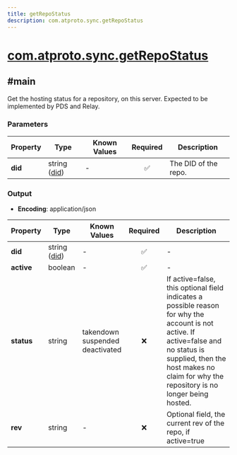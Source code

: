 ```yaml
---
title: getRepoStatus
description: com.atproto.sync.getRepoStatus
---
```


# [com.atproto.sync.getRepoStatus](https://github.com/myConsciousness/atproto.dart/blob/main/lexicons/com/atproto/sync/getRepoStatus.json)

## #main

Get the hosting status for a repository, on this server. Expected to be implemented by PDS and Relay.

### Parameters

| Property | Type | Known Values | Required | Description |
| --- | --- | --- | :---: | --- |
| **did** | string ([did](https://atproto.com/specs/did)) | - | ✅ | The DID of the repo. |

### Output

- **Encoding**: application/json

| Property | Type | Known Values | Required | Description |
| --- | --- | --- | :---: | --- |
| **did** | string ([did](https://atproto.com/specs/did)) | - | ✅ | - |
| **active** | boolean | - | ✅ | - |
| **status** | string | takendown<br/>suspended<br/>deactivated | ❌ | If active=false, this optional field indicates a possible reason for why the account is not active. If active=false and no status is supplied, then the host makes no claim for why the repository is no longer being hosted. |
| **rev** | string | - | ❌ | Optional field, the current rev of the repo, if active=true |
